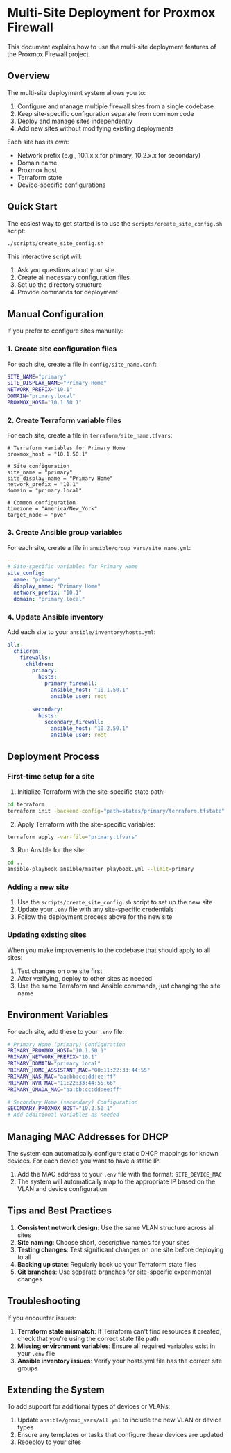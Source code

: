 # Multi-Site Deployment for Proxmox Firewall

This document explains how to use the multi-site deployment features of the Proxmox Firewall project.

## Overview

The multi-site deployment system allows you to:

1. Configure and manage multiple firewall sites from a single codebase
2. Keep site-specific configuration separate from common code
3. Deploy and manage sites independently
4. Add new sites without modifying existing deployments

Each site has its own:
- Network prefix (e.g., 10.1.x.x for primary, 10.2.x.x for secondary)
- Domain name
- Proxmox host
- Terraform state
- Device-specific configurations

## Quick Start

The easiest way to get started is to use the `scripts/create_site_config.sh` script:

```bash
./scripts/create_site_config.sh
```

This interactive script will:
1. Ask you questions about your site
2. Create all necessary configuration files
3. Set up the directory structure
4. Provide commands for deployment

## Manual Configuration

If you prefer to configure sites manually:

### 1. Create site configuration files

For each site, create a file in `config/site_name.conf`:

```bash
SITE_NAME="primary"
SITE_DISPLAY_NAME="Primary Home"
NETWORK_PREFIX="10.1"
DOMAIN="primary.local"
PROXMOX_HOST="10.1.50.1"
```

### 2. Create Terraform variable files

For each site, create a file in `terraform/site_name.tfvars`:

```hcl
# Terraform variables for Primary Home
proxmox_host = "10.1.50.1"

# Site configuration
site_name = "primary"
site_display_name = "Primary Home"
network_prefix = "10.1"
domain = "primary.local"

# Common configuration
timezone = "America/New_York"
target_node = "pve"
```

### 3. Create Ansible group variables

For each site, create a file in `ansible/group_vars/site_name.yml`:

```yaml
---
# Site-specific variables for Primary Home
site_config:
  name: "primary"
  display_name: "Primary Home"
  network_prefix: "10.1"
  domain: "primary.local"
```

### 4. Update Ansible inventory

Add each site to your `ansible/inventory/hosts.yml`:

```yaml
all:
  children:
    firewalls:
      children:
        primary:
          hosts:
            primary_firewall:
              ansible_host: "10.1.50.1"
              ansible_user: root
        
        secondary:
          hosts:
            secondary_firewall:
              ansible_host: "10.2.50.1"
              ansible_user: root
```

## Deployment Process

### First-time setup for a site

1. Initialize Terraform with the site-specific state path:

```bash
cd terraform
terraform init -backend-config="path=states/primary/terraform.tfstate"
```

2. Apply Terraform with the site-specific variables:

```bash
terraform apply -var-file="primary.tfvars"
```

3. Run Ansible for the site:

```bash
cd ..
ansible-playbook ansible/master_playbook.yml --limit=primary
```

### Adding a new site

1. Use the `scripts/create_site_config.sh` script to set up the new site
2. Update your `.env` file with any site-specific credentials
3. Follow the deployment process above for the new site

### Updating existing sites

When you make improvements to the codebase that should apply to all sites:

1. Test changes on one site first
2. After verifying, deploy to other sites as needed
3. Use the same Terraform and Ansible commands, just changing the site name

## Environment Variables

For each site, add these to your `.env` file:

```bash
# Primary Home (primary) Configuration
PRIMARY_PROXMOX_HOST="10.1.50.1"
PRIMARY_NETWORK_PREFIX="10.1"
PRIMARY_DOMAIN="primary.local"
PRIMARY_HOME_ASSISTANT_MAC="00:11:22:33:44:55"
PRIMARY_NAS_MAC="aa:bb:cc:dd:ee:ff"
PRIMARY_NVR_MAC="11:22:33:44:55:66"
PRIMARY_OMADA_MAC="aa:bb:cc:dd:ee:ff"

# Secondary Home (secondary) Configuration
SECONDARY_PROXMOX_HOST="10.2.50.1"
# Add additional variables as needed
```

## Managing MAC Addresses for DHCP

The system can automatically configure static DHCP mappings for known devices. For each device you want to have a static IP:

1. Add the MAC address to your `.env` file with the format: `SITE_DEVICE_MAC`
2. The system will automatically map to the appropriate IP based on the VLAN and device configuration

## Tips and Best Practices

1. **Consistent network design**: Use the same VLAN structure across all sites
2. **Site naming**: Choose short, descriptive names for your sites
3. **Testing changes**: Test significant changes on one site before deploying to all
4. **Backing up state**: Regularly back up your Terraform state files
5. **Git branches**: Use separate branches for site-specific experimental changes

## Troubleshooting

If you encounter issues:

1. **Terraform state mismatch**: If Terraform can't find resources it created, check that you're using the correct state file path
2. **Missing environment variables**: Ensure all required variables exist in your `.env` file
3. **Ansible inventory issues**: Verify your hosts.yml file has the correct site groups

## Extending the System

To add support for additional types of devices or VLANs:

1. Update `ansible/group_vars/all.yml` to include the new VLAN or device types
2. Ensure any templates or tasks that configure these devices are updated
3. Redeploy to your sites 
